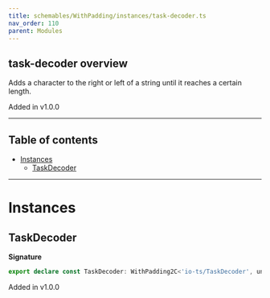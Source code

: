 ```yaml
---
title: schemables/WithPadding/instances/task-decoder.ts
nav_order: 110
parent: Modules
---
```


## task-decoder overview

Adds a character to the right or left of a string until it reaches a certain length.

Added in v1.0.0

---

<h2 class="text-delta">Table of contents</h2>

- [Instances](#instances)
  - [TaskDecoder](#taskdecoder)

---

# Instances

## TaskDecoder

**Signature**

```ts
export declare const TaskDecoder: WithPadding2C<'io-ts/TaskDecoder', unknown>
```

Added in v1.0.0
